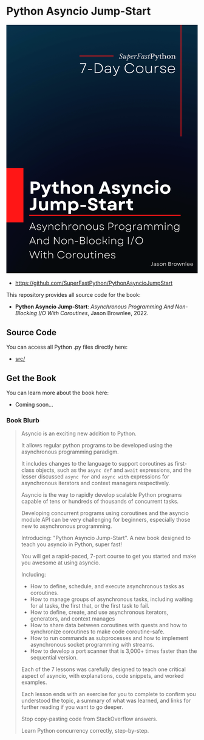 # Python Asyncio Jump-Start

![Python Asyncio Jump-Start](cover.png)

* <https://github.com/SuperFastPython/PythonAsyncioJumpStart>

This repository provides all source code for the book:

* **Python Asyncio Jump-Start**: _Asynchronous Programming And Non-Blocking I/O With Coroutines_, Jason Brownlee, 2022.


## Source Code
You can access all Python .py files directly here:

* [src/](src/)


## Get the Book

You can learn more about the book here:

* Coming soon...


### Book Blurb

>Asyncio is an exciting new addition to Python.
>
>It allows regular python programs to be developed using the asynchronous programming paradigm.
>
>It includes changes to the language to support coroutines as first-class objects, such as the `async def` and `await` expressions, and the lesser discussed `async for` and `async with` expressions for asynchronous iterators and context managers respectively.
>
>Asyncio is the way to rapidly develop scalable Python programs capable of tens or hundreds of thousands of concurrent tasks.
>
>Developing concurrent programs using coroutines and the asyncio module API can be very challenging for beginners, especially those new to asynchronous programming.
>
>Introducing: "Python Asyncio Jump-Start". A new book designed to teach you asyncio in Python, super fast!
>
>You will get a rapid-paced, 7-part course to get you started and make you awesome at using asyncio.
>
>Including:
>
>* How to define, schedule, and execute asynchronous tasks as coroutines.
>* How to manage groups of asynchronous tasks, including waiting for al tasks, the first that, or the first task to fail.
>* How to define, create, and use asynchronous iterators, generators, and context manages
>* How to share data between coroutines with quests and how to synchronize coroutines to make code coroutine-safe.
>* How to run commands as subprocesses and how to implement asynchronous socket programming with streams.
>* How to develop a port scanner that is 3,000+ times faster than the sequential version.
>
>Each of the 7 lessons was carefully designed to teach one critical aspect of asyncio, with explanations, code snippets, and worked examples.
>
>Each lesson ends with an exercise for you to complete to confirm you understood the topic, a summary of what was learned, and links for further reading if you want to go deeper.
>
>Stop copy-pasting code from StackOverflow answers.
>
>Learn Python concurrency correctly, step-by-step.
